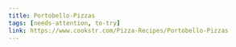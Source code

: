 ```yaml
---
title: Portobello-Pizzas
tags: [needs-attention, to-try]
link: https://www.cookstr.com/Pizza-Recipes/Portobello-Pizzas
---
```


